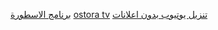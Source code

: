 
<a href="https://www.baramjonline.com/2021/06/download-ostora-tv-app.html">برنامج الاسطورة</a>
<a href="https://www.baramjonline.com/2021/06/download-ostora-tv-app.html">ostora tv</a>
<a href="https://www.baramjonline.com/2022/09/Download-YouTube-without-ads.html">تنزيل يوتيوب بدون اعلانات</a>
